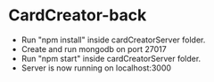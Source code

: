 # CardCreator-back

* Run "npm install" inside cardCreatorServer folder.
* Create and run mongodb on port 27017
* Run "npm start" inside cardCreatorServer folder.
* Server is now running on localhost:3000
